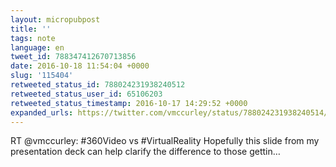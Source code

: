 ```yaml
---
layout: micropubpost
title: ''
tags: note
language: en
tweet_id: 788347412670713856
date: 2016-10-18 11:54:04 +0000
slug: '115404'
retweeted_status_id: 788024231938240512
retweeted_status_user_id: 65106203
retweeted_status_timestamp: 2016-10-17 14:29:52 +0000
expanded_urls: https://twitter.com/vmccurley/status/788024231938240514/photo/1
---
```

RT @vmccurley: #360Video vs #VirtualReality 
Hopefully this slide from my presentation deck can help clarify the difference to those gettin…
